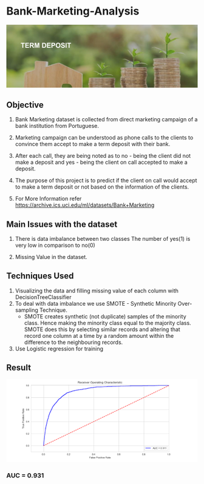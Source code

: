 # Bank-Marketing-Analysis
![Alt text](term_deposit.png?raw=true "Title")

## Objective

1. Bank Marketing dataset is collected from direct marketing campaign of a bank institution from Portuguese.

2. Marketing campaign can be understood as phone calls to the clients to  convince them accept to make a term deposit with their bank.

3. After each call, they are being noted as to no - being the client did  not make a deposit and yes - being the client on call accepted to make a  deposit.

4. The purpose of this project is to predict if the client on call would  accept to make a term deposit or not based on the information of the  clients.
5. For More Information refer https://archive.ics.uci.edu/ml/datasets/Bank+Marketing

## Main  Issues with the dataset

1. There is data imbalance between two classes The number of yes(1) is very low in comparison to no(0)

2. Missing Value in the dataset.

## Techniques Used

1. Visualizing the data and filling missing value of each column with DecisionTreeClassifier
2. To deal with data imbalance we use SMOTE - Synthetic Minority
   Over-sampling Technique. 
   * SMOTE creates synthetic (not duplicate) samples of the minority class. Hence 
     making the minority class equal to the majority class. SMOTE does this 
     by selecting similar records and altering that record one column at a 
     time by a random amount within the difference to the neighbouring 
     records.
3. Use Logistic regression for training



## Result

![Alt text](roc_after_SMOTE.png?raw=true "Title")

### AUC = 0.931
